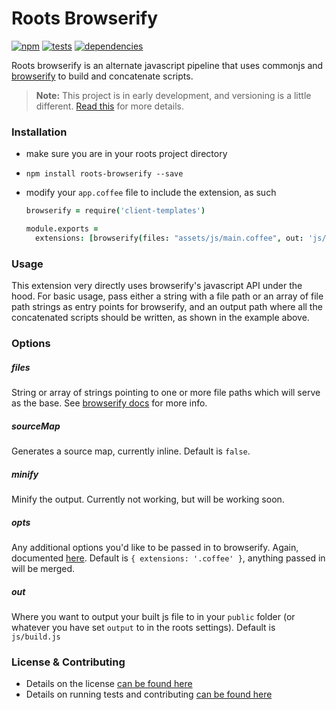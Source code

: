 Roots Browserify
================

[![npm](https://badge.fury.io/js/roots-browserify.png)](http://badge.fury.io/js/roots-browserify) [![tests](https://travis-ci.org/carrot/roots-browserify.png?branch=master)](https://travis-ci.org/carrot/roots-browserify) [![dependencies](https://david-dm.org/carrot/roots-browserify.png?theme=shields.io)](https://david-dm.org/carrot/roots-browserify)

Roots browserify is an alternate javascript pipeline that uses commonjs and [browserify](http://browserify.org) to build and concatenate scripts.

> **Note:** This project is in early development, and versioning is a little different. [Read this](http://markup.im/#q4_cRZ1Q) for more details.

### Installation

- make sure you are in your roots project directory
- `npm install roots-browserify --save`
- modify your `app.coffee` file to include the extension, as such

  ```coffee
  browserify = require('client-templates')

  module.exports =
    extensions: [browserify(files: "assets/js/main.coffee", out: 'js/build.js')]
  ```

### Usage

This extension very directly uses browserify's javascript API under the hood. For basic usage, pass either a string with a file path or an array of file path strings as entry points for browserify, and an output path where all the concatenated scripts should be written, as shown in the example above.

### Options

##### files
String or array of strings pointing to one or more file paths which will serve as the base. See [browserify docs](https://github.com/substack/node-browserify#var-b--browserifyfiles-or-opts) for more info.

##### sourceMap
Generates a source map, currently inline. Default is `false`.

##### minify
Minify the output. Currently not working, but will be working soon.

##### opts
Any additional options you'd like to be passed in to browserify. Again, documented [here](https://s3.amazonaws.com/terms-of-service/H%26M_Coachella_Photo_Contest_Rules.pdf). Default is `{ extensions: '.coffee' }`, anything passed in will be merged.

##### out
Where you want to output your built js file to in your `public` folder (or whatever you have set `output` to in the roots settings). Default is `js/build.js`

### License & Contributing

- Details on the license [can be found here](LICENSE.md)
- Details on running tests and contributing [can be found here](contributing.md)
